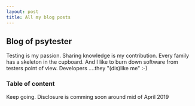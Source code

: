 ```yaml
---
layout: post
title: All my blog posts
---
```


## Blog of psytester

Testing is my passion. Sharing knowledge is my contribution.
Every family has a skeleton in the cupboard.
And I like to burn down software from testers point of view. Developers ....they "(dis)like me" :-)

### Table of content

Keep going. Disclosure is comming soon around mid of April 2019
